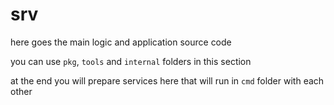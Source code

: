 # srv  

here goes the main logic and application source code 

you can use `pkg`, `tools` and `internal` folders in this section

at the end you will prepare services here that will run in `cmd` folder with each other
